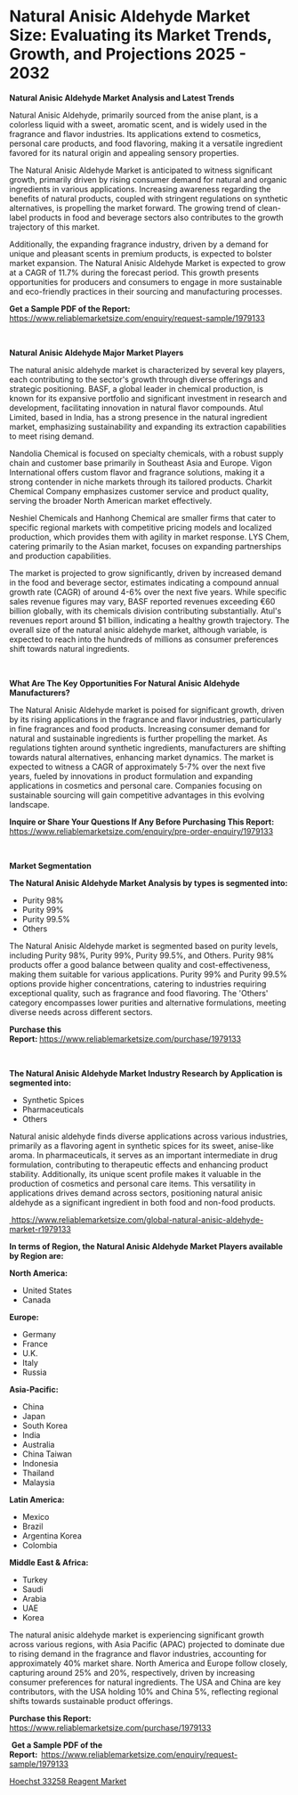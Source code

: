 <p><h1>Natural Anisic Aldehyde Market Size: Evaluating its Market Trends, Growth, and Projections 2025 - 2032</h1></p><p><strong>Natural Anisic Aldehyde Market Analysis and Latest Trends</strong></p>
<p><p>Natural Anisic Aldehyde, primarily sourced from the anise plant, is a colorless liquid with a sweet, aromatic scent, and is widely used in the fragrance and flavor industries. Its applications extend to cosmetics, personal care products, and food flavoring, making it a versatile ingredient favored for its natural origin and appealing sensory properties.</p><p>The Natural Anisic Aldehyde Market is anticipated to witness significant growth, primarily driven by rising consumer demand for natural and organic ingredients in various applications. Increasing awareness regarding the benefits of natural products, coupled with stringent regulations on synthetic alternatives, is propelling the market forward. The growing trend of clean-label products in food and beverage sectors also contributes to the growth trajectory of this market.</p><p>Additionally, the expanding fragrance industry, driven by a demand for unique and pleasant scents in premium products, is expected to bolster market expansion. The Natural Anisic Aldehyde Market is expected to grow at a CAGR of 11.7% during the forecast period. This growth presents opportunities for producers and consumers to engage in more sustainable and eco-friendly practices in their sourcing and manufacturing processes.</p></p>
<p><strong>Get a Sample PDF of the Report:&nbsp;</strong> <a href="https://www.reliablemarketsize.com/enquiry/request-sample/1979133?utm_campaign=2005&utm_medium=2&utm_source=Github&utm_content=ia&utm_term=15012025&utm_id=natural-anisic-aldehyde">https://www.reliablemarketsize.com/enquiry/request-sample/1979133</a></p>
<p>&nbsp;</p>
<p><strong>Natural Anisic Aldehyde Major Market Players</strong></p>
<p><p>The natural anisic aldehyde market is characterized by several key players, each contributing to the sector's growth through diverse offerings and strategic positioning. BASF, a global leader in chemical production, is known for its expansive portfolio and significant investment in research and development, facilitating innovation in natural flavor compounds. Atul Limited, based in India, has a strong presence in the natural ingredient market, emphasizing sustainability and expanding its extraction capabilities to meet rising demand.</p><p>Nandolia Chemical is focused on specialty chemicals, with a robust supply chain and customer base primarily in Southeast Asia and Europe. Vigon International offers custom flavor and fragrance solutions, making it a strong contender in niche markets through its tailored products. Charkit Chemical Company emphasizes customer service and product quality, serving the broader North American market effectively.</p><p>Neshiel Chemicals and Hanhong Chemical are smaller firms that cater to specific regional markets with competitive pricing models and localized production, which provides them with agility in market response. LYS Chem, catering primarily to the Asian market, focuses on expanding partnerships and production capabilities.</p><p>The market is projected to grow significantly, driven by increased demand in the food and beverage sector, estimates indicating a compound annual growth rate (CAGR) of around 4-6% over the next five years. While specific sales revenue figures may vary, BASF reported revenues exceeding €60 billion globally, with its chemicals division contributing substantially. Atul's revenues report around $1 billion, indicating a healthy growth trajectory. The overall size of the natural anisic aldehyde market, although variable, is expected to reach into the hundreds of millions as consumer preferences shift towards natural ingredients.</p></p>
<p>&nbsp;</p>
<p><strong>What Are The Key Opportunities For Natural Anisic Aldehyde Manufacturers?</strong></p>
<p><p>The Natural Anisic Aldehyde market is poised for significant growth, driven by its rising applications in the fragrance and flavor industries, particularly in fine fragrances and food products. Increasing consumer demand for natural and sustainable ingredients is further propelling the market. As regulations tighten around synthetic ingredients, manufacturers are shifting towards natural alternatives, enhancing market dynamics. The market is expected to witness a CAGR of approximately 5-7% over the next five years, fueled by innovations in product formulation and expanding applications in cosmetics and personal care. Companies focusing on sustainable sourcing will gain competitive advantages in this evolving landscape.</p></p>
<p><strong>Inquire or Share Your Questions If Any Before Purchasing This Report:</strong> <a href="https://www.reliablemarketsize.com/enquiry/pre-order-enquiry/1979133?utm_campaign=2005&utm_medium=2&utm_source=Github&utm_content=ia&utm_term=15012025&utm_id=natural-anisic-aldehyde">https://www.reliablemarketsize.com/enquiry/pre-order-enquiry/1979133</a></p>
<p>&nbsp;</p>
<p><strong>Market Segmentation</strong></p>
<p><strong>The Natural Anisic Aldehyde Market Analysis by types is segmented into:</strong></p>
<p><ul><li>Purity 98%</li><li>Purity 99%</li><li>Purity 99.5%</li><li>Others</li></ul></p>
<p><p>The Natural Anisic Aldehyde market is segmented based on purity levels, including Purity 98%, Purity 99%, Purity 99.5%, and Others. Purity 98% products offer a good balance between quality and cost-effectiveness, making them suitable for various applications. Purity 99% and Purity 99.5% options provide higher concentrations, catering to industries requiring exceptional quality, such as fragrance and food flavoring. The 'Others' category encompasses lower purities and alternative formulations, meeting diverse needs across different sectors.</p></p>
<p><strong>Purchase this Report:&nbsp;</strong><a href="https://www.reliablemarketsize.com/purchase/1979133?utm_campaign=2005&utm_medium=2&utm_source=Github&utm_content=ia&utm_term=15012025&utm_id=natural-anisic-aldehyde">https://www.reliablemarketsize.com/purchase/1979133</a></p>
<p>&nbsp;</p>
<p><strong>The Natural Anisic Aldehyde Market Industry Research by Application is segmented into:</strong></p>
<p><ul><li>Synthetic Spices</li><li>Pharmaceuticals</li><li>Others</li></ul></p>
<p><p>Natural anisic aldehyde finds diverse applications across various industries, primarily as a flavoring agent in synthetic spices for its sweet, anise-like aroma. In pharmaceuticals, it serves as an important intermediate in drug formulation, contributing to therapeutic effects and enhancing product stability. Additionally, its unique scent profile makes it valuable in the production of cosmetics and personal care items. This versatility in applications drives demand across sectors, positioning natural anisic aldehyde as a significant ingredient in both food and non-food products.</p></p>
<p><a href="https://www.reliablemarketsize.com/global-natural-anisic-aldehyde-market-r1979133?utm_campaign=2005&utm_medium=2&utm_source=Github&utm_content=ia&utm_term=15012025&utm_id=natural-anisic-aldehyde">&nbsp;https://www.reliablemarketsize.com/global-natural-anisic-aldehyde-market-r1979133</a></p>
<p><strong>In terms of Region, the Natural Anisic Aldehyde Market Players available by Region are:</strong></p>
<p>
    <p> <strong> North America: </strong>
        <ul>
            <li>United States</li>
            <li>Canada</li>
        </ul>
        </p> 
    <p> <strong> Europe: </strong>
        <ul>
            <li>Germany</li>
            <li>France</li>
            <li>U.K.</li>
            <li>Italy</li>
            <li>Russia</li>
        </ul>
        </p> 
    <p> <strong> Asia-Pacific: </strong>
        <ul>
            <li>China</li>
            <li>Japan</li>
            <li>South Korea</li>
            <li>India</li>
            <li>Australia</li>
            <li>China Taiwan</li>
            <li>Indonesia</li>
            <li>Thailand</li>
            <li>Malaysia</li>
        </ul>
        </p> 
    <p> <strong> Latin America: </strong>
        <ul>
            <li>Mexico</li>
            <li>Brazil</li>
            <li>Argentina Korea</li>
            <li>Colombia</li>
        </ul>
        </p> 
    <p> <strong> Middle East & Africa: </strong>
        <ul>
            <li>Turkey</li>
            <li>Saudi</li>
            <li>Arabia</li>
            <li>UAE</li>
            <li>Korea</li>
        </ul>
    </p>
    </p>
<p><p>The natural anisic aldehyde market is experiencing significant growth across various regions, with Asia Pacific (APAC) projected to dominate due to rising demand in the fragrance and flavor industries, accounting for approximately 40% market share. North America and Europe follow closely, capturing around 25% and 20%, respectively, driven by increasing consumer preferences for natural ingredients. The USA and China are key contributors, with the USA holding 10% and China 5%, reflecting regional shifts towards sustainable product offerings.</p></p>
<p><strong>Purchase this Report: </strong><a href="https://www.reliablemarketsize.com/purchase/1979133?utm_campaign=2005&utm_medium=2&utm_source=Github&utm_content=ia&utm_term=15012025&utm_id=natural-anisic-aldehyde">https://www.reliablemarketsize.com/purchase/1979133</a></p>
<p>&nbsp;<strong>Get a Sample PDF of the Report:&nbsp;&nbsp;</strong><a href="https://www.reliablemarketsize.com/enquiry/request-sample/1979133?utm_campaign=2005&utm_medium=2&utm_source=Github&utm_content=ia&utm_term=15012025&utm_id=natural-anisic-aldehyde">https://www.reliablemarketsize.com/enquiry/request-sample/1979133</a></p>
<p><strong></strong></p>
<p><p><a href="https://github.com/lylyparadise/Market-Research-Report-List-5/blob/main/hoechst-33258-reagent-market.md?utm_campaign=2005&utm_medium=2&utm_source=Github&utm_content=ia&utm_term=15012025&utm_id=natural-anisic-aldehyde">Hoechst 33258 Reagent Market</a></p></p>